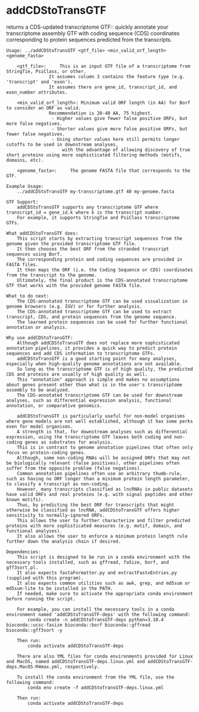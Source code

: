 # addCDStoTransGTF
returns a CDS-updated transcriptome GTF:: quickly annotate your transcriptome assembly GTF with coding sequence (CDS) coordinates corresponding to protein sequences predicted from the transcripts.



	Usage: ../addCDStoTransGTF <gtf_file> <min_valid_orf_length> <genome_fasta>

		<gtf_file>:		This is an input GTF file of a transcriptome from StringTie, PsiClass, or other.
					It assumes column 3 contains the feature type (e.g. 'transcript' and 'exon').
					It assumes there are gene_id, transcript_id, and exon_number attributes.

		<min_valid_orf_length>:	Minimum valid ORF length (in AA) for Borf to consider an ORF as valid.
					Recommendation is 20-40 AA, 75 highest.
					 - Higher values give fewer false positive ORFs, but more false negatives.
					 - Shorter values give more false positive ORFs, but fewer false negatives.
					 - Using shorter values here still permits longer cutoffs to be used in downstream analyses,
					     with the advantage of allowing discovery of true short proteins using more sophisticated filtering methods (motifs, domains, etc).

		<genome_fasta>:		The genome FASTA file that corresponds to the GTF.

	Example Usage: 
		../addCDStoTransGTF my-transcriptome.gtf 40 my-genome.fasta

	GTF Support:
		addCDStoTransGTF supports any transcriptome GTF where transcript_id = gene_id.k where k is the transcript number.
		For example, it supports StringTie and PsiClass transcriptome GTFs. 

	What addCDStoTransGTF does:
		This script starts by extracting transcript sequences from the genome given the provided transcriptome GTF file.
		It then chooses the best ORF from the stranded transcript sequences using Borf.
		The corresponding protein and coding sequences are provided in FASTA files.
		It then maps the ORF (i.e. the Coding Sequence or CDS) coordinates from the transcript to the genome.
		Ultimately, the final product is the CDS-annotated transcriptome GTF that works with the provided genome FASTA file.

	What to do next:
		The CDS-annotated transcriptome GTF can be used visualization in genome browsers (e.g. IGV) or for further analysis.
		The CDS-annotated transcriptome GTF can be used to extract transcript, CDS, and protein sequences from the genome sequence.
		The learned protein sequences can be used for further functional annotation or analysis.

	Why use addCDStoTransGTF:
		Although addCDStoTransGTF does not replace more sophisticated annotation pipelines, it provides a quick way to predict protein sequences and add CDS information to transcriptome GTFs.
		addCDStoTransGTF is a good starting point for many analyses, especially when high-quality genome annotations are not available.
		So long as the transcriptome GTF is of high quality, the predicted CDS and proteins are usually of high quality as well.
		This "annotation" approach is simple and makes no assumptions about genes present other than what is in the user's transcriptome assembly to be analyzed.
		The CDS-annotated transcriptome GTF can be used for downstream analyses, such as differential expression analysis, functional annotation, or comparative genomics.

		addCDStoTransGTF is particularly useful for non-model organisms where gene models are not well established, although it has some perks even for model organisms.
		A strength is that, for downstream analyses such as differential expression, using the transcriptome GTF leaves both coding and non-coding genes as substrates for analysis.
		This is in contrast to genome annotation pipelines that often only focus on protein-coding genes.
		Although, some non-coding RNAs will be assigned ORFs that may not be biologically relevant (false positives), other pipelines often suffer from the opposite problem (false negatives).
		Common annotation pipelines often use an arbitrary thumb-rule, such as having no ORF longer than a minimum protein length parameter, to classify a transcript as non-coding.
		However, many transcripts classified as lncRNAs in public datasets have valid ORFs and real proteins (e.g. with signal peptides and other known motifs).
		Thus, by predicting the best ORF for transcripts that might otherwise be classified as lncRNA, addCDStoTransGTF offers higher sensitivity to normally-ignored ORFs.
		This allows the user to further characterize and filter predicted proteins with more sophisticated measures (e.g. motif, domain, and functional analyses).
		It also allows the user to enforce a minimum protein length rule further down the analysis chain if desired.

	Dependencies:
		This script is designed to be run in a conda environment with the necessary tools installed, such as gffread, faSize, borf, and gff3sort.pl.
		It also expects fastaFormatter.py and extractFastxEntries.py (supplied with this program).
		It also expects common utilities such as awk, grep, and md5sum or md5sum-lite to be installed in the PATH.
		If needed, make sure to activate the appropriate conda environment before running the script.

		For example, you can install the necessary tools in a conda environment named 'addCDStoTransGTF-deps' with the following command:
			conda create -n addCDStoTransGTF-deps python=3.10.4 bioconda::ucsc-fasize bioconda::borf bioconda::gffread bioconda::gff3sort -y 

		Then run:
			conda activate addCDStoTransGTF-deps

		There are also YML files for conda environments provided for Linux and MacOS, named addCDStoTransGTF-deps.linux.yml and addCDStoTransGTF-deps.MacOS-M4max.yml, respectively.

		To install the conda environment from the YML file, use the following command:
			conda env create -f addCDStoTransGTF-deps.linux.yml

		Then run:
			conda activate addCDStoTransGTF-deps


